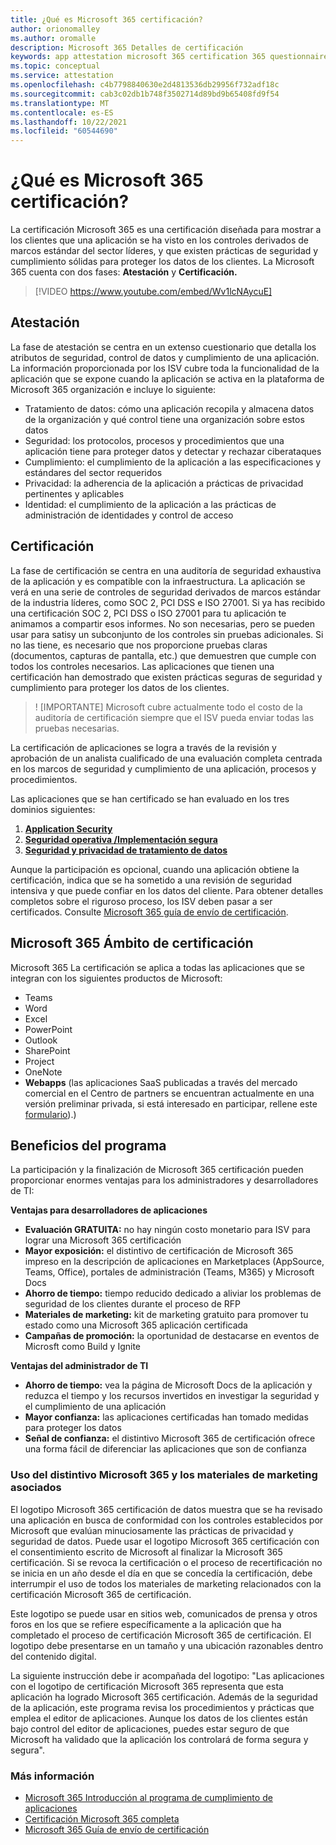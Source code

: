 ```yaml
---
title: ¿Qué es Microsoft 365 certificación?
author: orionomalley
ms.author: oromalle
description: Microsoft 365 Detalles de certificación
keywords: app attestation microsoft 365 certification 365 questionnaire appSource
ms.topic: conceptual
ms.service: attestation
ms.openlocfilehash: c4b7798840630e2d4813536db29956f732adf18c
ms.sourcegitcommit: cab3c02db1b748f3502714d89bd9b65408fd9f54
ms.translationtype: MT
ms.contentlocale: es-ES
ms.lasthandoff: 10/22/2021
ms.locfileid: "60544690"
---
```

# <a name="what-is-microsoft-365-certification"></a>¿Qué es Microsoft 365 certificación?

La certificación Microsoft 365 es una certificación diseñada para mostrar a los clientes que una aplicación se ha visto en los controles derivados de marcos estándar del sector líderes, y que existen prácticas de seguridad y cumplimiento sólidas para proteger los datos de los clientes. La Microsoft 365 cuenta con dos fases: **Atestación** y **Certificación.**

>[!VIDEO https://www.youtube.com/embed/Wv1lcNAycuE]


## <a name="attestation"></a>Atestación

La fase de atestación se centra en un extenso cuestionario que detalla los atributos de seguridad, control de datos y cumplimiento de una aplicación. La información proporcionada por los ISV cubre toda la funcionalidad de la aplicación que se expone cuando la aplicación se activa en la plataforma de Microsoft 365 organización e incluye lo siguiente:

- Tratamiento de datos: cómo una aplicación recopila y almacena datos de la organización y qué control tiene una organización sobre estos datos
- Seguridad: los protocolos, procesos y procedimientos que una aplicación tiene para proteger datos y detectar y rechazar ciberataques
- Cumplimiento: el cumplimiento de la aplicación a las especificaciones y estándares del sector requeridos
- Privacidad: la adherencia de la aplicación a prácticas de privacidad pertinentes y aplicables
- Identidad: el cumplimiento de la aplicación a las prácticas de administración de identidades y control de acceso


## <a name="certification"></a>Certificación

La fase de certificación se centra en una auditoría de seguridad exhaustiva de la aplicación y es compatible con la infraestructura. La aplicación se verá en una serie de controles de seguridad derivados de marcos estándar de la industria líderes, como SOC 2, PCI DSS e ISO 27001. Si ya has recibido una certificación SOC 2, PCI DSS o ISO 27001 para tu aplicación te animamos a compartir esos informes. No son necesarias, pero se pueden usar para satisy un subconjunto de los controles sin pruebas adicionales. Si no las tiene, es necesario que nos proporcione pruebas claras (documentos, capturas de pantalla, etc.) que demuestren que cumple con todos los controles necesarios. Las aplicaciones que tienen una certificación han demostrado que existen prácticas seguras de seguridad y cumplimiento para proteger los datos de los clientes. 

> ! [IMPORTANTE] Microsoft cubre actualmente todo el costo de la auditoría de certificación siempre que el ISV pueda enviar todas las pruebas necesarias.

La certificación de aplicaciones se logra a través de la revisión y aprobación de un analista cualificado de una evaluación completa centrada en los marcos de seguridad y cumplimiento de una aplicación, procesos y procedimientos. 

Las aplicaciones que se han certificado se han evaluado en los tres dominios siguientes:
1.  [**Application Security**]( https://docs.microsoft.com/en-us/microsoft-365-app-certification/docs/certification-submission-guide#application-security)
1.  [**Seguridad operativa /Implementación segura**]( https://docs.microsoft.com/en-us/microsoft-365-app-certification/docs/certification-submission-guide#operational-security)
1.  [**Seguridad y privacidad de tratamiento de datos**]( https://docs.microsoft.com/en-us/microsoft-365-app-certification/docs/certification-submission-guide#data-handling-security-and-privacy)

Aunque la participación es opcional, cuando una aplicación obtiene la certificación, indica que se ha sometido a una revisión de seguridad intensiva y que puede confiar en los datos del cliente. Para obtener detalles completos sobre el riguroso proceso, los ISV deben pasar a ser certificados. Consulte [Microsoft 365 guía de envío de certificación](https://docs.microsoft.com/microsoft-365-app-certification/docs/certification-submission-guide).

## <a name="microsoft-365-certification-scope"></a>Microsoft 365 Ámbito de certificación

Microsoft 365 La certificación se aplica a todas las aplicaciones que se integran con los siguientes productos de Microsoft:
- Teams
- Word
- Excel
- PowerPoint
- Outlook
- SharePoint
- Project
- OneNote
- **Webapps** (las aplicaciones SaaS publicadas a través del mercado comercial en el Centro de partners se encuentran actualmente en una versión preliminar privada, si está interesado en participar, rellene este [formulario](https://customervoice.microsoft.com/Pages/ResponsePage.aspx?id=v4j5cvGGr0GRqy180BHbR4cf3qxCU_RNtqjCSalFdSFUNDMzTVJKR0wzTEJRSFJVSk9OQUlOV0RJSyQlQCN0PWcu)).)

## <a name="program-benefits"></a>Beneficios del programa
La participación y la finalización de Microsoft 365 certificación pueden proporcionar enormes ventajas para los administradores y desarrolladores de TI:

**Ventajas para desarrolladores de aplicaciones**
-   **Evaluación GRATUITA:** no hay ningún costo monetario para ISV para lograr una Microsoft 365 certificación
-   **Mayor exposición:** el distintivo de certificación de Microsoft 365 impreso en la descripción de aplicaciones en Marketplaces (AppSource, Teams, Office), portales de administración (Teams, M365) y Microsoft Docs
-   **Ahorro de tiempo:** tiempo reducido dedicado a aliviar los problemas de seguridad de los clientes durante el proceso de RFP 
- **Materiales de marketing:** kit de marketing gratuito para promover tu estado como una Microsoft 365 aplicación certificada
- **Campañas de promoción:** la oportunidad de destacarse en eventos de Microsft como Build y Ignite

**Ventajas del administrador de TI**
- **Ahorro de tiempo:** vea la página de Microsoft Docs de la aplicación y reduzca el tiempo y los recursos invertidos en investigar la seguridad y el cumplimiento de una aplicación 
-   **Mayor confianza:** las aplicaciones certificadas han tomado medidas para proteger los datos 
-   **Señal de confianza:** el distintivo Microsoft 365 de certificación ofrece una forma fácil de diferenciar las aplicaciones que son de confianza


### <a name="using-the-microsoft-365-badge-and-associated-marketing-materials"></a>Uso del distintivo Microsoft 365 y los materiales de marketing asociados
El logotipo Microsoft 365 certificación de datos muestra que se ha revisado una aplicación en busca de conformidad con los controles establecidos por Microsoft que evalúan minuciosamente las prácticas de privacidad y seguridad de datos. Puede usar el logotipo Microsoft 365 certificación con el consentimiento escrito de Microsoft al finalizar la Microsoft 365 certificación. Si se revoca la certificación o el proceso de recertificación no se inicia en un año desde el día en que se concedía la certificación, debe interrumpir el uso de todos los materiales de marketing relacionados con la certificación Microsoft 365 de certificación. 

Este logotipo se puede usar en sitios web, comunicados de prensa y otros foros en los que se refiere específicamente a la aplicación que ha completado el proceso de certificación Microsoft 365 de certificación. El logotipo debe presentarse en un tamaño y una ubicación razonables dentro del contenido digital. 

La siguiente instrucción debe ir acompañada del logotipo: "Las aplicaciones con el logotipo de certificación Microsoft 365 representa que esta aplicación ha logrado Microsoft 365 certificación. Además de la seguridad de la aplicación, este programa revisa los procedimientos y prácticas que emplea el editor de aplicaciones. Aunque los datos de los clientes están bajo control del editor de aplicaciones, puedes estar seguro de que Microsoft ha validado que la aplicación los controlará de forma segura y segura".


### <a name="learn-more"></a>Más información
* [Microsoft 365 Introducción al programa de cumplimiento de aplicaciones](~/overview.md)  
* [Certificación Microsoft 365 completa](~/docs/certification.md)  
* [Microsoft 365 Guía de envío de certificación](~/docs/certification-submission-guide.md)

